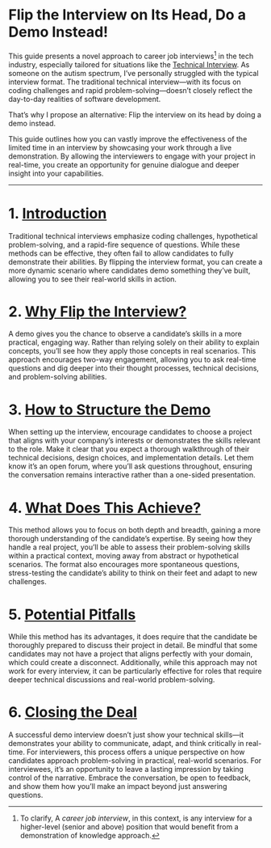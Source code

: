 # Flip the Interview on Its Head, Do a Demo Instead!

This guide presents a novel approach to career job interviews[^1] in the tech industry, especially tailored for situations like the [Technical Interview](https://example.com). As someone on the autism spectrum, I’ve personally struggled with the typical interview format. The traditional technical interview—with its focus on coding challenges and rapid problem-solving—doesn’t closely reflect the day-to-day realities of software development.

That’s why I propose an alternative: Flip the interview on its head by doing a demo instead.

This guide outlines how you can vastly improve the effectiveness of the limited time in an interview by showcasing your work through a live demonstration. By allowing the interviewers to engage with your project in real-time, you create an opportunity for genuine dialogue and deeper insight into your capabilities.

---

# 1. [Introduction](/intro)

Traditional technical interviews emphasize coding challenges, hypothetical problem-solving, and a rapid-fire sequence of questions. While these methods can be effective, they often fail to allow candidates to fully demonstrate their abilities. By flipping the interview format, you can create a more dynamic scenario where candidates demo something they’ve built, allowing you to see their real-world skills in action.

# 2. [Why Flip the Interview?](/why)

A demo gives you the chance to observe a candidate’s skills in a more practical, engaging way. Rather than relying solely on their ability to explain concepts, you’ll see how they apply those concepts in real scenarios. This approach encourages two-way engagement, allowing you to ask real-time questions and dig deeper into their thought processes, technical decisions, and problem-solving abilities.

# 3. [How to Structure the Demo](/structure)

When setting up the interview, encourage candidates to choose a project that aligns with your company’s interests or demonstrates the skills relevant to the role. Make it clear that you expect a thorough walkthrough of their technical decisions, design choices, and implementation details. Let them know it’s an open forum, where you’ll ask questions throughout, ensuring the conversation remains interactive rather than a one-sided presentation.

# 4. [What Does This Achieve?](/what)

This method allows you to focus on both depth and breadth, gaining a more thorough understanding of the candidate’s expertise. By seeing how they handle a real project, you’ll be able to assess their problem-solving skills within a practical context, moving away from abstract or hypothetical scenarios. The format also encourages more spontaneous questions, stress-testing the candidate’s ability to think on their feet and adapt to new challenges.

# 5. [Potential Pitfalls](/pitfalls)

While this method has its advantages, it does require that the candidate be thoroughly prepared to discuss their project in detail. Be mindful that some candidates may not have a project that aligns perfectly with your domain, which could create a disconnect. Additionally, while this approach may not work for every interview, it can be particularly effective for roles that require deeper technical discussions and real-world problem-solving.

# 6. [Closing the Deal](/closing)

A successful demo interview doesn’t just show your technical skills—it demonstrates your ability to communicate, adapt, and think critically in real-time. For interviewers, this process offers a unique perspective on how candidates approach problem-solving in practical, real-world scenarios. For interviewees, it’s an opportunity to leave a lasting impression by taking control of the narrative. Embrace the conversation, be open to feedback, and show them how you’ll make an impact beyond just answering questions.

[^1]: To clarify, A *career job interview*, in this context, is any interview for a higher-level (senior and above) position that would benefit from a demonstration of knowledge approach.
